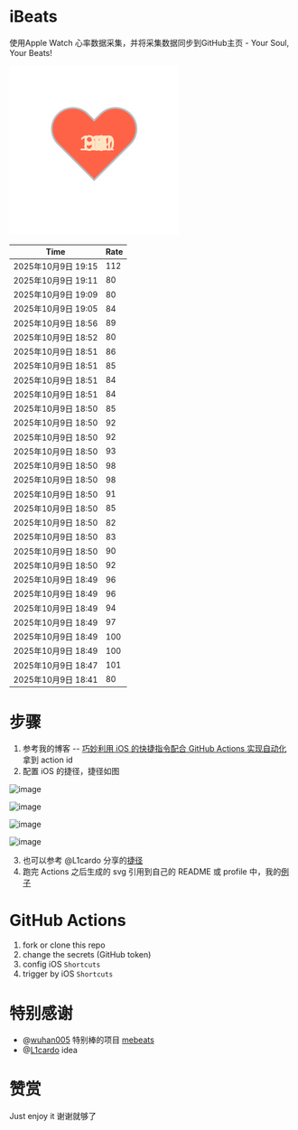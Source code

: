 # iBeats
使用Apple Watch 心率数据采集，并将采集数据同步到GitHub主页 - Your Soul, Your Beats!

![](./files/heart.svg)

<!--START_SECTION:my_heart_rate-->
| Time | Rate | 
 | ---- | ---- | 
| 2025年10月9日 19:15 | 112 |
| 2025年10月9日 19:11 | 80 |
| 2025年10月9日 19:09 | 80 |
| 2025年10月9日 19:05 | 84 |
| 2025年10月9日 18:56 | 89 |
| 2025年10月9日 18:52 | 80 |
| 2025年10月9日 18:51 | 86 |
| 2025年10月9日 18:51 | 85 |
| 2025年10月9日 18:51 | 84 |
| 2025年10月9日 18:51 | 84 |
| 2025年10月9日 18:50 | 85 |
| 2025年10月9日 18:50 | 92 |
| 2025年10月9日 18:50 | 92 |
| 2025年10月9日 18:50 | 93 |
| 2025年10月9日 18:50 | 98 |
| 2025年10月9日 18:50 | 98 |
| 2025年10月9日 18:50 | 91 |
| 2025年10月9日 18:50 | 85 |
| 2025年10月9日 18:50 | 82 |
| 2025年10月9日 18:50 | 83 |
| 2025年10月9日 18:50 | 90 |
| 2025年10月9日 18:50 | 92 |
| 2025年10月9日 18:49 | 96 |
| 2025年10月9日 18:49 | 96 |
| 2025年10月9日 18:49 | 94 |
| 2025年10月9日 18:49 | 97 |
| 2025年10月9日 18:49 | 100 |
| 2025年10月9日 18:49 | 100 |
| 2025年10月9日 18:47 | 101 |
| 2025年10月9日 18:41 | 80 |

<!--END_SECTION:my_heart_rate-->

# 步骤
1. 参考我的博客 -- [巧妙利用 iOS 的快捷指令配合 GitHub Actions 实现自动化](https://github.com/yihong0618/gitblog/issues/198) 拿到 action id
2. 配置 iOS 的捷径，捷径如图

![image](https://user-images.githubusercontent.com/15976103/122154218-0db0b480-ce97-11eb-93bb-5aec07c558dc.png)

![image](https://user-images.githubusercontent.com/15976103/122154236-186b4980-ce97-11eb-8e4b-70551a0391ae.png)

![image](https://user-images.githubusercontent.com/15976103/122154268-2d47dd00-ce97-11eb-902e-3acf292265a9.png)

![image](https://user-images.githubusercontent.com/15976103/122174055-fa144680-ceb4-11eb-9be2-3eb83cd516f7.png)

3. 也可以参考 @L1cardo 分享的[捷径](https://www.icloud.com/shortcuts/6ab6047b459c41ad822ad6b94b1c03d4)
4. 跑完 Actions 之后生成的 svg 引用到自己的 README 或 profile 中，我的[例子](https://github.com/yihong0618) 

# GitHub Actions

1. fork or clone this repo
2. change the secrets (GitHub token)
3. config iOS `Shortcuts` 
4. trigger by iOS `Shortcuts`

# 特别感谢
- @[wuhan005](https://github.com/wuhan005) 特别棒的项目 [mebeats](https://github.com/wuhan005/mebeats)
- @[L1cardo](https://github.com/L1cardo) idea

# 赞赏
Just enjoy it
谢谢就够了
